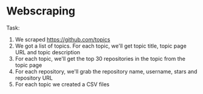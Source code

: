 # Webscraping
Task:
1. We scraped https://github.com/topics
2. We got a list of topics. For each topic, we'll get topic title, topic page URL and topic description
3. For each topic, we'll get the top 30 repositories in the topic from the topic page
4. For each repository, we'll grab the repository name, username, stars and repository URL
5. For each topic we created a CSV files
